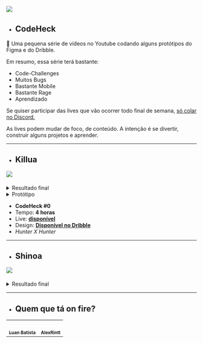 <a href="/README-EN.md"><img src="https://img.shields.io/badge/README-English-%23C21B42"></a>


- ## CodeHeck

🎨 Uma pequena série de vídeos no Youtube codando alguns protótipos do Figma e do Dribble.

Em resumo, essa série terá bastante:

- Code-Challenges
- Muitos Bugs
- Bastante Mobile
- Bastante Rage
- Aprendizado

Se quiser participar das lives que vão ocorrer todo final de semana, [só colar no Discord.](https://discord.gg/Ay3SpX6kTa)

As lives podem mudar de foco, de conteúdo. A intenção é se divertir, construir alguns projetos e aprender. 

<hr />

- ## Killua

<a href="https://www.youtube.com/watch?v=uo37jLj7Qgo&t=3518s">
  <img src="https://user-images.githubusercontent.com/51419598/136665913-e3601dad-99a3-4240-b92f-dd5329fcd9ba.png" height="300">
</a>

<br>
<br>
  
<details>
  <summary>
    Resultado final
  </summary>
  <img src="https://user-images.githubusercontent.com/51419598/136676843-f8290cbb-62d8-4799-aca5-d04d51ea4d63.png" width="350">
  <img src="killua/assets/images/nexus_1.png" width="350">
</details>
<details>
  <summary>
    Protótipo
  </summary>
  <img src="https://user-images.githubusercontent.com/51419598/136677042-2c309a32-dcef-4760-a949-87a76277824c.png" width="350">
</details>

- **CodeHeck #0**
- Tempo: **4 horas**                                                          
- Live: **[disponível](https://www.youtube.com/watch?v=uo37jLj7Qgo&t=3518s)**
- Design: **[Disponível no Dribble](https://dribbble.com/shots/7477712-Minimalist-Clock-App-UI-Kit)**
- _Hunter X Hunter_

<hr />

- ## Shinoa

<a href="https://www.youtube.com/watch?v=uo37jLj7Qgo&t=3518s">
  <img src="https://user-images.githubusercontent.com/51419598/137382448-1c85237d-2d4d-433f-97e5-5c651809ed7a.png" height="300">
</a>

<br>
<br>

<details>
  <summary>
    Resultado final
  </summary>
  
  <img src="shinoa/assets/images/nexus_5.png" width="350">
</details>

<hr />

- ## Quem que tá on fire?

<table>
  <tr>
    <td align="center">
      <a href="https://github.com/luanbatistadev">
        <img src="https://avatars.githubusercontent.com/u/56078396?v=4" width="100px;" alt=""/><br />
       <sub><b>Luan Batista</b></sub>
      </a>
    </td>
    <td align="center">
      <a href="https://github.com/LaksCastro">
        <img src="https://avatars2.githubusercontent.com/u/51419598?s=400&v=4" width="100px;" alt=""/><br />
       <sub><b>AlexRintt</b></sub>
      </a>
    </td>
  </tr>
</table>
